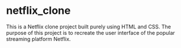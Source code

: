 # netflix_clone
This is a Netflix clone project built purely using HTML and CSS. The purpose of this project is to recreate the user interface of the popular streaming platform Netflix.
